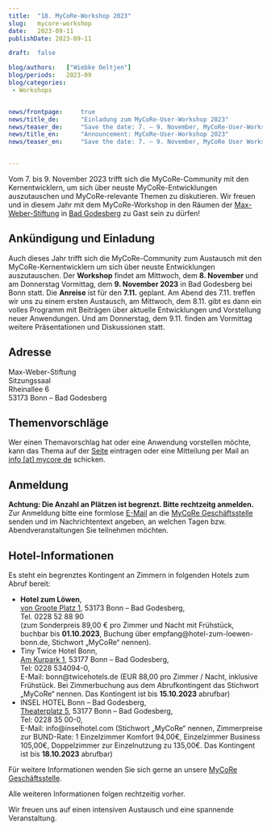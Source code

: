 ```yaml
---
title:  "18. MyCoRe-Workshop 2023"
slug: 	mycore-workshop
date:   2023-09-11
publishDate: 2023-09-11

draft: 	false

blog/authors: 	["Wiebke Oeltjen"]
blog/periods: 	2023-09
blog/categories:
 - Workshops


news/frontpage: 	true
news/title_de: 		"Einladung zum MyCoRe-User-Workshop 2023"
news/teaser_de: 	"Save the date: 7. – 9. November, MyCoRe-User-Workshop 2023 in Bonn/Bad Godesberg."
news/title_en: 		"Announcement: MyCoRe-User-Workshop 2023"
news/teaser_en:	 	"Save the date: 7. – 9. November, MyCoRe User Workshop 2023 in Bonn/Bad Godesberg."


---
```

<p>
  Vom 7. bis 9. November 2023 trifft sich die MyCoRe-Community mit den Kernentwicklern, um sich über
  neuste MyCoRe-Entwicklungen auszutauschen und MyCoRe-relevante Themen zu diskutieren. Wir freuen und in diesem Jahr mit dem MyCoRe-Workshop in den Räumen der <a href="https://www.maxweberstiftung.de/">Max-Weber-Stiftung</a> in <a href="https://www.openstreetmap.org/way/170476770">Bad Godesberg</a> zu Gast sein zu dürfen!
</p>

<!--more--> 
<div>
  <h2>Ankündigung und Einladung</h2>
  <p>
   Auch dieses Jahr trifft sich die MyCoRe-Community zum Austausch mit den MyCoRe-Kernentwicklern um sich über neuste Entwicklungen auszutauschen.
Der <strong>Workshop</strong> findet am Mittwoch, dem <strong>8. November</strong> und am Donnerstag Vormittag, dem <strong>9. November 2023</strong> in Bad Godesberg bei Bonn statt. Die <strong>Anreise</strong> ist für den <strong>7.11.</strong> geplant. Am Abend des 7.11. treffen wir uns zu einem ersten Austausch, am Mittwoch, dem 8.11. gibt es dann ein volles Programm mit Beiträgen über aktuelle Entwicklungen und Vorstellung neuer Anwendungen. Und am Donnerstag, dem 9.11. finden am Vormittag weitere Präsentationen und Diskussionen statt. 

  <h2>Adresse</h2>
  Max-Weber-Stiftung</br>
  Sitzungssaal </br>
  Rheinallee 6</br>
  53173 Bonn – Bad Godesberg
  
  <h2>Themenvorschläge</h2>
Wer einen Themavorschlag hat oder eine Anwendung vorstellen möchte, kann das Thema auf der <a href="https://pad.gwdg.de/CcS5ahgoSt2nGqlJqhJnfQ#">Seite</a> eintragen oder eine Mitteilung per Mail an <a href="mailto:info@mycore.de">info [at] mycore de</a> schicken.

  <h2>Anmeldung</h2>
  <strong>Achtung: Die Anzahl an Plätzen ist begrenzt. Bitte rechtzeitg anmelden.</strong> 
  Zur Anmeldung bitte eine formlose <a href="mailto:info@mycore.de">E-Mail</a> an die <a title="Geschäftsstelle" href="https://www.mycore.de/site/community/contact/">MyCoRe Geschäftsstelle</a> senden und im Nachrichtentext angeben, an welchen Tagen bzw. Abendveranstaltungen Sie teilnehmen möchten.
  
  <h2>Hotel-Informationen</h2>
  
  Es steht ein begrenztes Kontingent an Zimmern in folgenden Hotels zum Abruf bereit:
  <ul>
      <li>
        <strong>Hotel zum Löwen</strong>,</br><a href="https://www.openstreetmap.org/node/7022427981" target="_blank">von Groote Platz 1</a>, 53173 Bonn – Bad Godesberg, </br>Tel. 0228 52 88 90 </br>(zum Sonderpreis 89,00 € pro Zimmer und Nacht mit Frühstück, buchbar bis <strong>01.10.2023</strong>, Buchung über empfang@hotel-zum-loewen-bonn.de, Stichwort „MyCoRe“ nennen).<br />
      </li>
      <li>
        Tiny Twice Hotel Bonn,</br>
        <a href="https://www.openstreetmap.org/node/1741146043" target="_blank">Am Kurpark 1</a>, 53177 Bonn – Bad Godesberg, </br>Tel: 0228 534094-0, </br>E-Mail: bonn@twicehotels.de (EUR 88,00 pro Zimmer / Nacht, inklusive Frühstück. Bei Zimmerbuchung aus dem Abrufkontingent das Stichwort „MyCoRe“ nennen. Das Kontingent ist bis <strong>15.10.2023</strong> abrufbar)
      </li>
      <li>
        INSEL HOTEL Bonn – Bad Godesberg, </br> <a href="https://www.openstreetmap.org/node/564553280">Theaterplatz 5</a>, 53177 Bonn – Bad Godesberg, </br>
        Tel: 0228 35 00-0,</br> E-Mail: info@inselhotel.com (Stichwort „MyCoRe“ nennen, Zimmerpreise zur BUND-Rate: 1 Einzelzimmer Komfort 94,00€, Einzelzimmer Business 105,00€, Doppelzimmer zur Einzelnutzung zu 135,00€. Das Kontingent ist bis <strong>18.10.2023</strong> abrufbar)
      </li>
  </ul>
    
  Für weitere Informationen wenden Sie sich gerne an unsere <a href="{{< ref contact >}}">MyCoRe Geschäftsstelle</a>.

Alle weiteren Informationen folgen rechtzeitig vorher. 

Wir freuen uns auf einen intensiven Austausch und eine spannende Veranstaltung.   
  </p>
</div>
